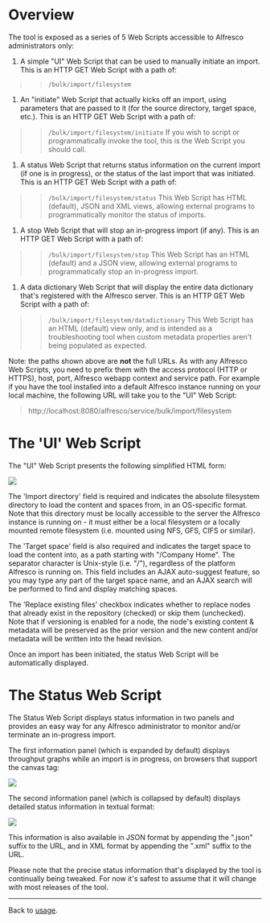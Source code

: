 # Overview #
The tool is exposed as a series of 5 Web Scripts accessible to Alfresco administrators only:
  1. A simple "UI" Web Script that can be used to manually initiate an import.  This is an HTTP GET Web Script with a path of:
> > `/bulk/import/filesystem`
  1. An "initiate" Web Script that actually kicks off an import, using parameters that are passed to it (for the source directory, target space, etc.).  This is an HTTP GET Web Script with a path of:
> > `/bulk/import/filesystem/initiate`
> > If you wish to script or programmatically invoke the tool, this is the Web Script you should call.
  1. A status Web Script that returns status information on the current import (if one is in progress), or the status of the last import that was initiated.  This is an HTTP GET Web Script with a path of:
> > `/bulk/import/filesystem/status`
> > This Web Script has HTML (default), JSON and XML views, allowing external programs to programmatically monitor the status of imports.
  1. A stop Web Script that will stop an in-progress import (if any).  This is an HTTP GET Web Script with a path of:
> > `/bulk/import/filesystem/stop`
> > This Web Script has an HTML (default) and a JSON view, allowing external programs to programmatically stop an in-progress import.
  1. A data dictionary Web Script that will display the entire data dictionary that's registered with the Alfresco server.  This is an HTTP GET Web Script with a path of:
> > `/bulk/import/filesystem/datadictionary`
> > This Web Script has an HTML (default) view only, and is intended as a troubleshooting tool when custom metadata properties aren't being populated as expected.

Note: the paths shown above are **not** the full URLs.  As with any Alfresco Web Scripts, you need to prefix them with the access protocol (HTTP or HTTPS), host, port, Alfresco webapp context and service path.  For example if you have the tool installed into a default Alfresco instance running on your local machine, the following URL will take you to the "UI" Web Script:


> http://localhost:8080/alfresco/service/bulk/import/filesystem

# The 'UI' Web Script #

The "UI" Web Script presents the following simplified HTML form:

<img src='http://wiki.alfresco-bulk-filesystem-import.googlecode.com/hg/images/UIWebScriptScreenshot.png' align='center' />

The 'Import directory' field is required and indicates the absolute filesystem directory to load the content and spaces from, in an OS-specific format.  Note that this directory must be locally accessible to the server the Alfresco instance is running on - it must either be a local filesystem or a locally mounted remote filesystem (i.e. mounted using NFS, GFS, CIFS or similar).

The 'Target space' field is also required and indicates the target space to load the content into, as a path starting with "/Company Home".  The separator character is Unix-style (i.e. "/"), regardless of the platform Alfresco is running on.  This field includes an AJAX auto-suggest feature, so you may type any part of the target space name, and an AJAX search will be performed to find and display matching spaces.

The 'Replace existing files' checkbox indicates whether to replace nodes that already exist in the repository (checked) or skip them (unchecked).  Note that if versioning is enabled for a node, the node's existing content & metadata will be preserved as the prior version and the new content and/or metadata will be written into the head revision.

Once an import has been initiated, the status Web Script will be automatically displayed.

# The Status Web Script #

The Status Web Script displays status information in two panels and provides an easy way for any Alfresco administrator to monitor and/or terminate an in-progress import.

The first information panel (which is expanded by default) displays throughput graphs while an import is in progress, on browsers that support the canvas tag:

<img src='http://wiki.alfresco-bulk-filesystem-import.googlecode.com/hg/images/StatusWebScriptGraphsScreenshot.png' align='center' />

The second information panel (which is collapsed by default) displays detailed status information in textual format:

<img src='http://wiki.alfresco-bulk-filesystem-import.googlecode.com/hg/images/StatusWebScriptDetailsScreenshot.png' align='center' />

This information is also available in JSON format by appending the ".json" suffix to the URL, and in XML format by appending the ".xml" suffix to the URL.

Please note that the precise status information that's displayed by the tool is continually being tweaked.  For now it's safest to assume that it will change with most releases of the tool.


---

Back to [usage](Usage.md).